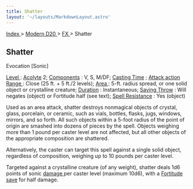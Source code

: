 ```yaml
---
title: Shatter
layout: '~/layouts/MarkdownLayout.astro'
---
```


[ Index ](/) > [ Modern D20 ](/modern.d20.srd) > [ FX ](/modern.d20.srd/fx) > Shatter

##  Shatter

Evocation [Sonic]

[ Level ](/modern.d20.srd/fx/level) : [ Acolyte](/modern.d20.srd/classes/advanced/acolyte) 2; [ Components](/modern.d20.srd/fx/components) : V, S, M/DF; [ Casting Time](/modern.d20.srd/fx/casting.time) ; [ Attack action](/modern.d20.srd/combat/attack.actions) [ Range ](/modern.d20.srd/fx/range) :
Close (25 ft. + 5 ft./2 levels); [ Area ](/modern.d20.srd/fx/area) : 5-ft.
radius spread, or one solid object or crystalline creature; [ Duration](/modern.d20.srd/fx/duration) : Instantaneous; [ Saving Throw](/modern.d20.srd/basics/saving.throws) : Will negates (object) or Fortitude
half (see text); [ Spell Resistance](/modern.d20.srd/special.abilities/spell.resistance) : Yes (object)

Used as an area attack, shatter destroys nonmagical objects of crystal, glass,
porcelain, or ceramic, such as vials, bottles, flasks, jugs, windows, mirrors,
and so forth. All such objects within a 5-foot radius of the point of origin
are smashed into dozens of pieces by the spell. Objects weighing more than 1
pound per caster level are not affected, but all other objects of the
appropriate composition are shattered.

Alternatively, the caster can target this spell against a single solid object,
regardless of composition, weighing up to 10 pounds per caster level.

Targeted against a crystalline creature (of any weight), shatter deals 1d6
points of sonic [ damage ](/modern.d20.srd/combat/damage) per caster level
(maximum 10d6), with a [ Fortitude save](/modern.d20.srd/basics/saving.throws) for half damage.

